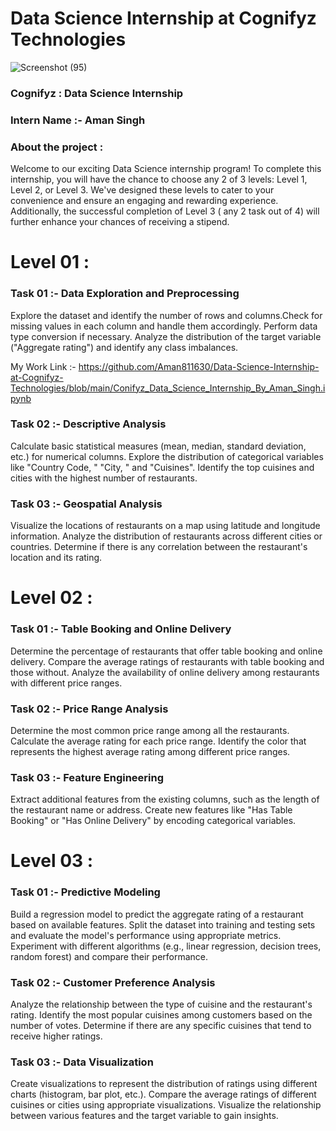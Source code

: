 # Data Science Internship at Cognifyz Technologies
![Screenshot (95)](https://github.com/user-attachments/assets/dac98e4b-56fd-493d-8b49-ffabce524b27)

### Cognifyz : Data Science Internship
### Intern Name :- Aman Singh

### About the project :

Welcome to our exciting Data Science internship program! To complete this internship, you will have
the chance to choose any 2 of 3 levels: Level 1, Level 2, or Level 3. We've designed these levels to
cater to your convenience and ensure an engaging and rewarding experience. Additionally, the
successful completion of Level 3 ( any 2 task out of 4) will further enhance your chances of receiving
a stipend.


# Level 01 :

  ### Task 01 :- Data Exploration and Preprocessing

  Explore the dataset and identify the number of rows and columns.Check for missing values in each column and handle them accordingly.
  Perform data type conversion if necessary. Analyze the distribution of the target variable ("Aggregate rating") and identify any class imbalances.

My Work Link :- https://github.com/Aman811630/Data-Science-Internship-at-Cognifyz-Technologies/blob/main/Conifyz_Data_Science_Internship_By_Aman_Singh.ipynb


### Task 02 :- Descriptive Analysis

Calculate basic statistical measures (mean, median, standard deviation, etc.) for numerical columns.
Explore the distribution of categorical variables like "Country Code, " "City, " and "Cuisines".
Identify the top cuisines and cities with the highest number of restaurants.



### Task 03 :- Geospatial Analysis

Visualize the locations of restaurants on a
map using latitude and longitude
information.
Analyze the distribution of restaurants
across different cities or countries.
Determine if there is any correlation
between the restaurant's location and its
rating.

# Level 02 :

### Task 01 :- Table Booking and Online Delivery

Determine the percentage of restaurants that
offer table booking and online delivery.
Compare the average ratings of restaurants
with table booking and those without.
Analyze the availability of online delivery
among restaurants with different price ranges.



### Task 02 :- Price Range Analysis

Determine the most common price range
among all the restaurants.
Calculate the average rating for each price
range.
Identify the color that represents the highest
average rating among different price ranges.


### Task 03 :- Feature Engineering

Extract additional features from the existing
columns, such as the length of the restaurant
name or address.
Create new features like "Has Table Booking"
or "Has Online Delivery" by encoding
categorical variables.

# Level 03 :

### Task 01 :-  Predictive Modeling

Build a regression model to predict the
aggregate rating of a restaurant based on
available features.
Split the dataset into training and testing sets
and evaluate the model's performance using
appropriate metrics.
Experiment with different algorithms (e.g.,
linear regression, decision trees, random
forest) and compare their performance.


### Task 02 :- Customer Preference Analysis

Analyze the relationship between the type of
cuisine and the restaurant's rating.
Identify the most popular cuisines among
customers based on the number of votes.
Determine if there are any specific cuisines
that tend to receive higher ratings.


### Task 03 :- Data Visualization

Create visualizations to represent the distribution
of ratings using different charts (histogram, bar
plot, etc.).
Compare the average ratings of different cuisines
or cities using appropriate visualizations.
Visualize the relationship between various
features and the target variable to gain insights.
